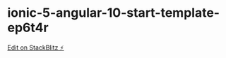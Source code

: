 # ionic-5-angular-10-start-template-ep6t4r

[Edit on StackBlitz ⚡️](https://stackblitz.com/edit/ionic-5-angular-10-start-template-ep6t4r)